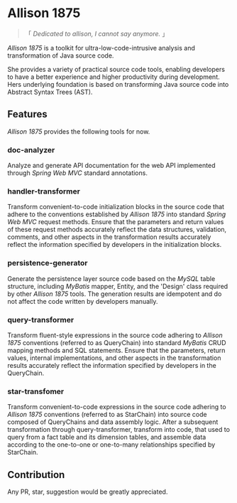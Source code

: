 # Allison 1875

> 「 *Dedicated to allison, I cannot say anymore.* 」

*Allison 1875* is a toolkit for ultra-low-code-intrusive analysis and transformation of Java source code.

She provides a variety of practical source code tools, enabling developers to have a better experience and higher
productivity during development. Hers underlying foundation is based on transforming Java source code into Abstract
Syntax Trees (AST).

## Features

*Allison 1875* provides the following tools for now.

### doc-analyzer

Analyze and generate API documentation for the web API implemented through *Spring Web MVC* standard annotations.

### handler-transformer

Transform convenient-to-code initialization blocks in the source code that adhere to the conventions established by
*Allison 1875* into standard *Spring Web MVC* request methods. Ensure that the parameters and return values of these
request methods accurately reflect the data structures, validation, comments, and other aspects in the transformation
results accurately reflect the information specified by developers in the initialization blocks.

### persistence-generator

Generate the persistence layer source code based on the *MySQL* table structure, including *MyBatis* mapper, Entity, and
the 'Design' class required by other *Allison 1875* tools. The generation results are idempotent and do not affect the
code written by developers manually.

### query-transformer

Transform fluent-style expressions in the source code adhering to *Allison 1875* conventions (referred to as
  QueryChain)
  into standard *MyBatis* CRUD mapping methods and SQL statements. Ensure that the parameters, return values, internal
  implementations, and other aspects in the transformation results accurately reflect the information specified by
developers in the QueryChain.

### star-transfomer

Transform convenient-to-code expressions in the source code adhering to *Allison 1875* conventions (referred to as
  StarChain) into source code composed of QueryChains and data assembly logic. After a subsequent transformation through
  query-transformer, transform into code, that used to query from a fact table and its dimension tables, and assemble
data according to the one-to-one or one-to-many relationships specified by StarChain.

## Contribution

Any PR, star, suggestion would be greatly appreciated.
